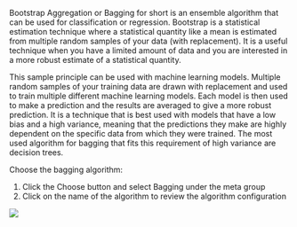 Bootstrap Aggregation or Bagging for short is an ensemble algorithm that can be used for
classification or regression. Bootstrap is a statistical estimation technique where a statistical
quantity like a mean is estimated from multiple random samples of your data (with replacement).
It is a useful technique when you have a limited amount of data and you are interested in a
more robust estimate of a statistical quantity.

This sample principle can be used with machine learning models. Multiple random samples
of your training data are drawn with replacement and used to train multiple different machine
learning models. Each model is then used to make a prediction and the results are averaged to
give a more robust prediction. It is a technique that is best used with models that have a low
bias and a high variance, meaning that the predictions they make are highly dependent on the
specific data from which they were trained. The most used algorithm for bagging that fits this
requirement of high variance are decision trees.

Choose the bagging algorithm:
1. Click the Choose button and select Bagging under the meta group
2. Click on the name of the algorithm to review the algorithm configuration

![](https://github.com/fenago/katacoda-scenarios/raw/master/machine-learning-mastery-weka/machine-learning-mastery-weka-chapter-19/steps/images/101.png)
